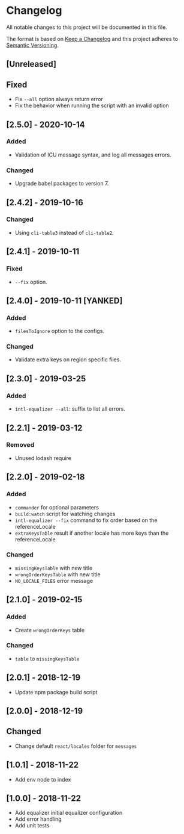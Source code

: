 # Changelog

All notable changes to this project will be documented in this file.

The format is based on [Keep a Changelog](http://keepachangelog.com/en/1.0.0/)
and this project adheres to [Semantic Versioning](http://semver.org/spec/v2.0.0.html).

## [Unreleased]

## Fixed
- Fix `--all` option always return error
- Fix the behavior when running the script with an invalid option

## [2.5.0] - 2020-10-14

### Added

- Validation of ICU message syntax, and log all messages errors.

### Changed

- Upgrade babel packages to version 7.

## [2.4.2] - 2019-10-16

### Changed

- Using `cli-table3` instead of `cli-table2`.

## [2.4.1] - 2019-10-11

### Fixed

- `--fix` option.

## [2.4.0] - 2019-10-11 [YANKED]

### Added

- `filesToIgnore` option to the configs.

### Changed

- Validate extra keys on region specific files.

## [2.3.0] - 2019-03-25

### Added

- `intl-equalizer --all`: suffix to list all errors.

## [2.2.1] - 2019-03-12

### Removed

- Unused lodash require

## [2.2.0] - 2019-02-18

### Added

- `commander` for optional parameters
- `build:watch` script for watching changes
- `intl-equalizer --fix` command to fix order based on the referenceLocale
- `extraKeysTable` result if another locale has more keys than the referenceLocale

### Changed

- `missingKeysTable` with new title
- `wrongOrderKeysTable` with new title
- `NO_LOCALE_FILES` error message

## [2.1.0] - 2019-02-15

### Added

- Create `wrongOrderKeys` table

### Changed

- `table` to `missingKeysTable`

## [2.0.1] - 2018-12-19

- Update npm package build script

## [2.0.0] - 2018-12-19

## Changed

- Change default `react/locales` folder for `messages`

## [1.0.1] - 2018-11-22

- Add env node to index

## [1.0.0] - 2018-11-22

- Add equalizer initial equalizer configuration
- Add error handling
- Add unit tests
